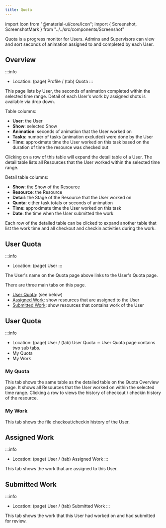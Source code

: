 ```yaml
---
title: Quota
---
```

import Icon from "@material-ui/core/Icon";
import { Screenshot, ScreenshotMark } from "../../src/components/Screenshot"

Quota is a progress monitor for Users.
Admins and Supervisors can view and sort seconds of animation assigned to and completed by each User.

## Overview
:::info
- Location: (page) Profile / (tab) Quota
:::

This page lists by User, the seconds of animation completed within the selected time range.  Detail of each User's work by assigned shots is available via drop down.

Table columns:

- **User**: the User
- **Show**: selected Show
- **Animation**: seconds of animation that the User worked on
- **Tasks**: number of tasks (animation excluded) were done by the User
- **Time**: approximate time the User worked on this task based on the duration of time the resource was checked out

<Screenshot image="/screenshot/profile_quota.png">
</Screenshot>

Clicking on a row of this table will expand the detail table of a User.
The detail table lists all Resources that the User worked within the selected time range.

Detail table columns:
- **Show**: the Show of the Resource
- **Resource**: the Resource
- **Detail**: the Stage of the Resource that the User worked on
- **Quota**: either task totals or seconds of animation
- **Time**: approximate time the User worked on this task
- **Date**: the time when the User submitted the work 

<Screenshot image="/screenshot/profile_quota_detail.png">
    <ScreenshotMark x="94.1%" y="11.4%" width="6%" height="19%" textPosition="right" borderRadius="20px"></ScreenshotMark>
</Screenshot>

Each row of the detailed table can be clicked to expand another table that list the work time and all checkout and checkin activities during the work.

<Screenshot image="/screenshot/profile_quota_subdetail.png">
    <ScreenshotMark x="90%" y="35%" width="6%" height="14%" textPosition="right" borderRadius="20px"></ScreenshotMark>
</Screenshot>

## User Quota
:::info
- Location: (page) User
:::

The User's name on the Quota page above links to the User's Quota page.

There are three main tabs on this page.
- [User Quota](#user-quota): (see below)
- [Assigned Work](#assigned-work): show resources that are assigned to the User
- [Submitted Work](#submitted-work): show resources that contains work of the User

<Screenshot image="/screenshot/user_quota.png">
</Screenshot>

## User Quota
:::info
- Location: (page) User / (tab) User Quota
:::
User Quota page contains two sub tabs.
- My Quota
- My Work

### My Quota
This tab shows the same table as the detailed table on the Quota Overview page. It shows
all Resources that the User worked on within the selected time range.
Clicking a row to views the history of checkout / checkin history of the resource.

<Screenshot image="/screenshot/user_quota.png">
</Screenshot>

### My Work
This tab shows the file checkout/checkin history of the User.


<Screenshot image="/screenshot/user_quota_mywork.png">
</Screenshot>

## Assigned Work
:::info
- Location: (page) User / (tab) Assigned Work
:::

This tab shows the work that are assigned to this User.

<Screenshot image="/screenshot/user_quota_assigned-work.png">
</Screenshot>

## Submitted Work
:::info
- Location: (page) User / (tab) Submitted Work
:::

This tab shows the work that this User had worked on and had submitted for review.

<Screenshot image="/screenshot/user_quota_submitted-work.png">
</Screenshot>